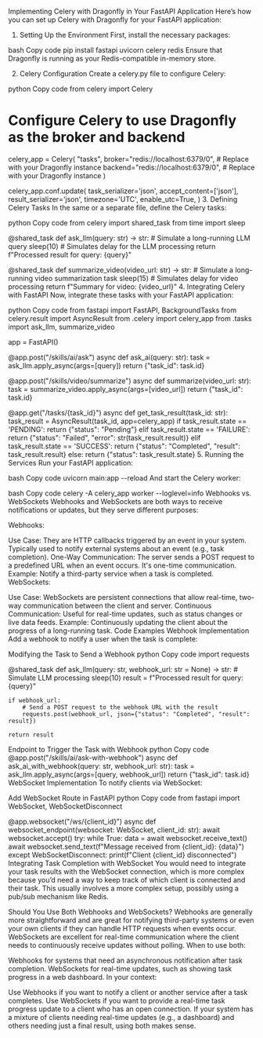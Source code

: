 Implementing Celery with Dragonfly in Your FastAPI Application
Here’s how you can set up Celery with Dragonfly for your FastAPI application:

1. Setting Up the Environment
First, install the necessary packages:

bash
Copy code
pip install fastapi uvicorn celery redis
Ensure that Dragonfly is running as your Redis-compatible in-memory store.

2. Celery Configuration
Create a celery.py file to configure Celery:

python
Copy code
from celery import Celery

# Configure Celery to use Dragonfly as the broker and backend
celery_app = Celery(
    "tasks",
    broker="redis://localhost:6379/0",  # Replace with your Dragonfly instance
    backend="redis://localhost:6379/0",  # Replace with your Dragonfly instance
)

celery_app.conf.update(
    task_serializer='json',
    accept_content=['json'],  
    result_serializer='json',
    timezone='UTC',
    enable_utc=True,
)
3. Defining Celery Tasks
In the same or a separate file, define the Celery tasks:

python
Copy code
from celery import shared_task
from time import sleep

@shared_task
def ask_llm(query: str) -> str:
    # Simulate a long-running LLM query
    sleep(10)  # Simulates delay for the LLM processing
    return f"Processed result for query: {query}"

@shared_task
def summarize_video(video_url: str) -> str:
    # Simulate a long-running video summarization task
    sleep(15)  # Simulates delay for video processing
    return f"Summary for video: {video_url}"
4. Integrating Celery with FastAPI
Now, integrate these tasks with your FastAPI application:

python
Copy code
from fastapi import FastAPI, BackgroundTasks
from celery.result import AsyncResult
from .celery import celery_app
from .tasks import ask_llm, summarize_video

app = FastAPI()

@app.post("/skills/ai/ask")
async def ask_ai(query: str):
    task = ask_llm.apply_async(args=[query])
    return {"task_id": task.id}

@app.post("/skills/video/summarize")
async def summarize(video_url: str):
    task = summarize_video.apply_async(args=[video_url])
    return {"task_id": task.id}

@app.get("/tasks/{task_id}")
async def get_task_result(task_id: str):
    task_result = AsyncResult(task_id, app=celery_app)
    if task_result.state == 'PENDING':
        return {"status": "Pending"}
    elif task_result.state == 'FAILURE':
        return {"status": "Failed", "error": str(task_result.result)}
    elif task_result.state == 'SUCCESS':
        return {"status": "Completed", "result": task_result.result}
    else:
        return {"status": task_result.state}
5. Running the Services
Run your FastAPI application:

bash
Copy code
uvicorn main:app --reload
And start the Celery worker:

bash
Copy code
celery -A celery_app worker --loglevel=info
Webhooks vs. WebSockets
Webhooks and WebSockets are both ways to receive notifications or updates, but they serve different purposes:

Webhooks:

Use Case: They are HTTP callbacks triggered by an event in your system. Typically used to notify external systems about an event (e.g., task completion).
One-Way Communication: The server sends a POST request to a predefined URL when an event occurs. It's one-time communication.
Example: Notify a third-party service when a task is completed.
WebSockets:

Use Case: WebSockets are persistent connections that allow real-time, two-way communication between the client and server.
Continuous Communication: Useful for real-time updates, such as status changes or live data feeds.
Example: Continuously updating the client about the progress of a long-running task.
Code Examples
Webhook Implementation
Add a webhook to notify a user when the task is complete:

Modifying the Task to Send a Webhook
python
Copy code
import requests

@shared_task
def ask_llm(query: str, webhook_url: str = None) -> str:
    # Simulate LLM processing
    sleep(10)
    result = f"Processed result for query: {query}"
    
    if webhook_url:
        # Send a POST request to the webhook URL with the result
        requests.post(webhook_url, json={"status": "Completed", "result": result})
    
    return result
Endpoint to Trigger the Task with Webhook
python
Copy code
@app.post("/skills/ai/ask-with-webhook")
async def ask_ai_with_webhook(query: str, webhook_url: str):
    task = ask_llm.apply_async(args=[query, webhook_url])
    return {"task_id": task.id}
WebSocket Implementation
To notify clients via WebSocket:

Add WebSocket Route in FastAPI
python
Copy code
from fastapi import WebSocket, WebSocketDisconnect

@app.websocket("/ws/{client_id}")
async def websocket_endpoint(websocket: WebSocket, client_id: str):
    await websocket.accept()
    try:
        while True:
            data = await websocket.receive_text()
            await websocket.send_text(f"Message received from {client_id}: {data}")
    except WebSocketDisconnect:
        print(f"Client {client_id} disconnected")
Integrating Task Completion with WebSocket
You would need to integrate your task results with the WebSocket connection, which is more complex because you’d need a way to keep track of which client is connected and their task. This usually involves a more complex setup, possibly using a pub/sub mechanism like Redis.

Should You Use Both Webhooks and WebSockets?
Webhooks are generally more straightforward and are great for notifying third-party systems or even your own clients if they can handle HTTP requests when events occur.
WebSockets are excellent for real-time communication where the client needs to continuously receive updates without polling.
When to use both:

Webhooks for systems that need an asynchronous notification after task completion.
WebSockets for real-time updates, such as showing task progress in a web dashboard.
In your context:

Use Webhooks if you want to notify a client or another service after a task completes.
Use WebSockets if you want to provide a real-time task progress update to a client who has an open connection.
If your system has a mixture of clients needing real-time updates (e.g., a dashboard) and others needing just a final result, using both makes sense.






